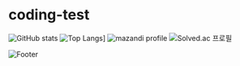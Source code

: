 # coding-test

![GitHub stats](https://github-readme-stats.vercel.app/api?username=joyuno&show_icons=true&theme=radical)
![Top Langs](https://github-readme-stats.vercel.app/api/top-langs/?username=anuraghazra)]
![mazandi profile](http://mazandi.herokuapp.com/api?handle=joy981017&theme=warm)
![Solved.ac
프로필](http://mazassumnida.wtf/api/generate_badge?boj=joy981017)


![Footer](https://capsule-render.vercel.app/api?type=waving&color=auto&height=200&section=footer)
